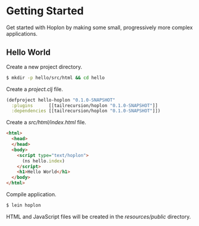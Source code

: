 # Getting Started

Get started with Hoplon by making some small, progressively more complex applications.

## Hello World

Create a new project directory.

```bash
$ mkdir -p hello/src/html && cd hello
```

Create a _project.clj_ file.

```clojure
(defproject hello-hoplon "0.1.0-SNAPSHOT"
  :plugins      [[tailrecursion/hoplon "0.1.0-SNAPSHOT"]]
  :dependencies [[tailrecursion/hoplon "0.1.0-SNAPSHOT"]])
```

Create a _src/html/index.html_ file.

```html
<html>
  <head>
  </head>
  <body>
    <script type="text/hoplon">
      (ns hello.index)
    </script>
    <h1>Hello World</h1>
  </body>
</html>
```

Compile application.

```bash
$ lein hoplon
```

HTML and JavaScript files will be created in the _resources/public_ directory.
